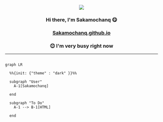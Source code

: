 <p align="center">
  <img src="https://komarev.com/ghpvc/?username=Sakamochanq">
</p>

### <p align="center">Hi there, I'm Sakamochanq 😋</p>

### <p align="center">[Sakamochanq.github.io](https://sakamochanq.github.io/)</p>
  
### <p align="center">😊 I'm very busy right now</p>

---

```mermaid

graph LR

  %%{init: {"theme" : "dark" }}%%

  subgraph "User"
    A-1[Sakamochanq]

  end

  subgraph "To Do"
    A-1 --> B-1[HTML]

  end

```

